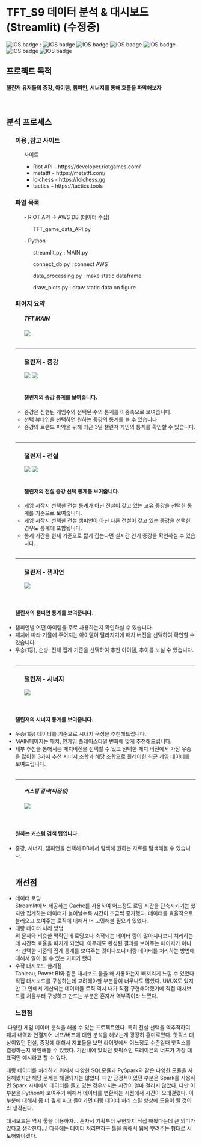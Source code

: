 <h1> TFT_S9 데이터 분석 & 대시보드 (Streamlit) (수정중) </h1>

![IOS badge](https://img.shields.io/badge/python-3.7-blue?style=flat-square&logo=python&logoColor=ffdd54&style=plastic)  : 
![IOS badge](https://img.shields.io/badge/-streamlit-lightgrey)
![IOS badge](https://img.shields.io/badge/-pickle-lightgrey)
![IOS badge](https://img.shields.io/badge/-pandas-lightgrey)
![IOS badge](https://img.shields.io/badge/-numpy-lightgrey)
![IOS badge](https://img.shields.io/badge/-matplotlib-lightgrey)
![IOS badge](https://img.shields.io/badge/-plotly-lightgrey)



<h2> 프로젝트 목적 </h2>
<h4> 챌린저 유저들의 증강, 아이템, 챔피언, 시너지를 통해 흐름을 파악해보자 </h4>

</br>

<h2> 분석 프로세스 </h2>

<ul> <h3> 이용 ,참고 사이트 </h3>

<ul>사이트<ul>
  <li> Riot API - https://developer.riotgames.com/</li>
  <li> metatft - https://metatft.com/</li>
  <li> lolchess - https://lolchess.gg </li>
  <li> tactics - https://tactics.tools </li>
 </ul></ul>
</ul>

<ul><h3> 파일 목록 </h3>
<ul> - RIOT API -> AWS DB (데이터 수집)
  <ul> TFT_game_data_API.py </ul></ul>
<ul> - Python 
  <ul> streamlit.py  : MAIN.py </ul>
  <ul> connect_db.py : connect AWS </ul>
  <ul> data_processing.py : make static dataframe </ul>
  <ul> draw_plots.py : draw static data on figure </ul>
</ul>
  
</ul>

<ul><h3> 페이지 요약</h3>
  <ul> <h5>TFT MAIN</h5>
    <img src='https://github.com/LSH0414/Project/assets/119479455/876eb966-c090-44cb-b7ea-5624a7cb68b3'>
  </ul>
  </br>

  ---
    
   <ul> <h3> 챌린저 - 증강 </h3>
     <img src = 'https://github.com/LSH0414/Project/assets/119479455/ecdeaae3-07c9-407d-9e22-02f002f97965'>
     <img src = 'https://github.com/LSH0414/Project/assets/119479455/da66a40d-56fd-4c96-bae6-66c3d46a5948'>
     </br></br> <h4> 챌린저의 증강 통계를 보여줍니다. </h4>
     <li> 증강은 진행된 게임수와 선택된 수의 통계를 이중축으로 보여줍니다.</li>
     <li>선택 뷰타입을 선택하면 원하는 증강의 통계를 볼 수 있습니다.</li>
     <li>증강의 트랜드 파악을 위해 최근 3일 챌린저 게임의 통계를 확인할 수 있습니다.</li>
   </li>
    </ul>
    </br>   

---

  <ul> <h3> 챌린저 - 전설 </h3>
   <img src = 'https://github.com/LSH0414/Project/assets/119479455/d7d4a349-368a-4a67-a8e4-e47c5af1248b)'>
   <img src = 'https://github.com/LSH0414/Project/assets/119479455/37e49388-4aff-4127-8efb-7222bc081d7d'>
   </br></br> <h4>챌린저의 전설 증강 선택 통계를 보여줍니다. </h4>
     <li> 게임 시작시 선택한 전설 통계가 아닌 전설이 갖고 있는 고유 증강을 선택한 통계를 기준으로 보여줍니다. </li>
     <li> 게임 시작시 선택한 전설 챔피언이 아닌 다른 전설이 갖고 있는 증강을 선택한 경우도 통계에 포함됩니다. </li>
     <li> 통계 기간을 현재 기준으로 짧게 잡는다면 실시간 인기 증강을 확인하실 수 있습니다. </li>
   </li>
  </ul>
  </br>   

---
   
   <ul> <h3> 챌린저 - 챔피언 </h3>
     <img src = 'https://github.com/LSH0414/Project/assets/119479455/3437c955-cb9b-4f75-99ab-4a47677bb8df'>
   </ul>
   </br></br> <h4>챌린저의 챔피언 통계를 보여줍니다. </h4>
     <li> 챔피언별 어떤 아이템을 주로 사용하는지 확인하실 수 있습니다. </li>
     <li> 패치에 따라 기물에 주어지는 아이템이 달라지기에 패치 버전을 선택하여 확인할 수 있습니다. </li>
     <li> 우승(1등), 순방, 전체 집계 기준을 선택하여 추천 아이템, 추이를 보실 수 있습니다. </li>
   </li>
   </br>

   ---
   
   <ul> <h3> 챌린저 - 시너지 </h3>
     <img src = 'https://github.com/LSH0414/Project/assets/119479455/1965c9ba-a5c8-4109-98a1-fef543b2e836'>
   </ul>
    </br></br> <h4>챌린저의 시너지 통계를 보여줍니다. </h4>
     <li> 우승(1등) 데이터를 기준으로 시너지 구성을 추천해드립니다. </li>
     <li> MAIN페이지는 패치, 인게임 플레이스타일 변화에 맞게 추천해드립니다. </li>
     <li> 세부 추천을 통해서는 패치버전을 선택할 수 있고 선택한 패치 버전에서 가장 우승을 많이한 3가지 추천 시너지 조합과 해당 조합으로 플레이한 최근 게임 데이터를 보여드립니다. </li>
  </br>   

  ---
    
   <ul> <h5> 커스텀 검색(미완성) </h5>
     <img src = 'https://github.com/LSH0414/Project/assets/119479455/68bc3107-c17f-435d-9cda-4ef1b06d414b'>
   </ul>
    </br></br> <h4> 원하는 커스텀 검색 탭입니다.  </h4>
     <li> 증강, 시너지, 챔피언을 선택해 DB에서 탐색해 원하는 자료를 탐색해볼 수 있습니다. </li>
    </br>    
</ul></ul>


<ul><h2> 개선점 </h2>
<li>
데이터 로딩</br>
Streamlit에서 제공하는 Cache를 사용하여 어느정도 로딩 시간을 단축시키기는 했지만 집계하는 데이터가 늘어날수록 시간이 조금씩 증가했다. 데이터를 효율적으로 불러오고 보여주는 로직에 대해서 더 고민해볼 필요가 있었다.
</li>
<li>
대량 데이터 처리 방법</br>
위 문제와 비슷한 맥락인데 로딩보다 축적되는 데이터 량이 많아지다보니 처리하는데 시간적 효율을 따지게 되었다. 아무래도 완성된 결과를 보여주는 페이지가 아니라 선택한 기준의 집계 통계를 보여주는 것이다보니 대량 데이터를 처리하는 방법에 대해서 알아 볼 수 있는 기회가 됐다.
</li>
<li>
수작 대시보드 한계점</br>
Tableau, Power BI와 같은 대시보드 툴을 왜 사용하는지 뼈저리게 느낄 수 있었다. 직접 대시보드를 구성하는데 고려해야할 부분들이 너무나도 많았다. UI/UX도 있지만 그 안에서 계산되는 데이터들 로직 역시 내가 직접 구현해야했기에 직접 대시보드를 처음부터 구성하고 만드는 부분은 혼자서 역부족이라 느꼈다.
</li></ul>

<ul> <h3> 느낀점 </h3></ul>
:다양한 게임 데이터 분석을 해볼 수 있는 프로젝트였다. 특히 전설 선택을 역추적하여 패치 내역과 연결지어 너프/버프에 대한 분석을 해보는게 굉장히 흥미로웠다. 핫픽스 대상이었던 전설, 증강에 대해서 지표들을 보면 라이엇에서 어느정도 수준일때 핫픽스를 결정하는지 확인해볼 수 있었다. 기간내에 있었던 핫픽스인 드레이븐의 너프가 가장 대표적인 예시라고 할 수 있다.</br>

 대량 데이터를 처리하기 위해서 다양한 SQL모듈과 PySpark와 같은 다양한 모듈을 사용해봤지만 해당 문제는 해결되지는 않았다. 다만 긍정적이었던 부분은 Spark를 사용하면 Spark 자체에서 데이터를 들고 있는 경우까지는 시간이 얼마 걸리지 않았다. 다만 이 부분을 Python에 보여주기 위해서 데이터를 변환하는 시점에서 시간이 오래걸렸다. 이 부분에 대해서 좀 더 깊게 파고 들어가면 대량 데이터 처리 스킬 향상에 도움이 될 것이라 생각된다. </br>
 
 대시보드는 역시 툴을 이용하자... 혼자서 기획부터 구현까지 직접 해봤다는데 큰 의미가 있다고 생각한다...! 다음에는 데이터 처리만하구 툴을 통해서 웹에 뿌려주는 형태로 시도해봐야겠다.

